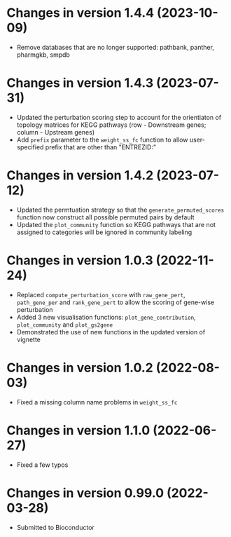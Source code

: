 # Changes in version 1.4.4 (2023-10-09)
- Remove databases that are no longer supported: pathbank, panther, pharmgkb, smpdb

# Changes in version 1.4.3 (2023-07-31)
- Updated the perturbation scoring step to account for the orientiaton of topology 
matrices for KEGG pathways (row - Downstream genes; column - Upstream genes)
- Add `prefix` parameter to the `weight_ss_fc` function to allow user-specified 
prefix that are other than "ENTREZID:"

# Changes in version 1.4.2 (2023-07-12)
- Updated the permtuation strategy so that the `generate_permuted_scores` function
now construct all possible permuted pairs by default
- Updated the `plot_community` function so KEGG pathways that are not assigned to
categories will be ignored in community labeling

# Changes in version 1.0.3 (2022-11-24)
- Replaced `compute_perturbation_score` with `raw_gene_pert`, `path_gene_per` 
and `rank_gene_pert` to allow the scoring of gene-wise perturbation
- Added 3 new visualisation functions: `plot_gene_contribution`, `plot_community` and `plot_gs2gene`
- Demonstrated the use of new functions in the updated version of vignette

# Changes in version 1.0.2 (2022-08-03)
- Fixed a missing column name problems in `weight_ss_fc`

# Changes in version 1.1.0 (2022-06-27)
- Fixed a few typos

# Changes in version 0.99.0 (2022-03-28)
- Submitted to Bioconductor

